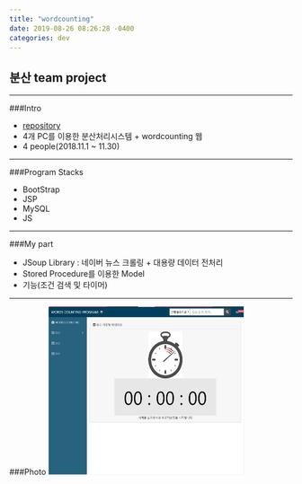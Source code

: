 ```yaml
---
title: "wordcounting"
date: 2019-08-26 08:26:28 -0400
categories: dev
---
```

## 분산 team project
---

###Intro
- [repository]
- 4개 PC를 이용한 분산처리시스템 + wordcounting 웹
- 4 people(2018.11.1 ~ 11.30)

---
###Program Stacks
- BootStrap
- JSP
- MySQL
- JS

---
###My part
- JSoup Library : 네이버 뉴스 크롤링 + 대용량 데이터 전처리
- Stored Procedure를 이용한 Model
- 기능(조건 검색 및 타이머)

---
###Photo
 <img src="/assets/images/3.jpg" alt="drawing" width="350" height="300"/>



[repository]: https://github.com/blackjayH/wordcounting

